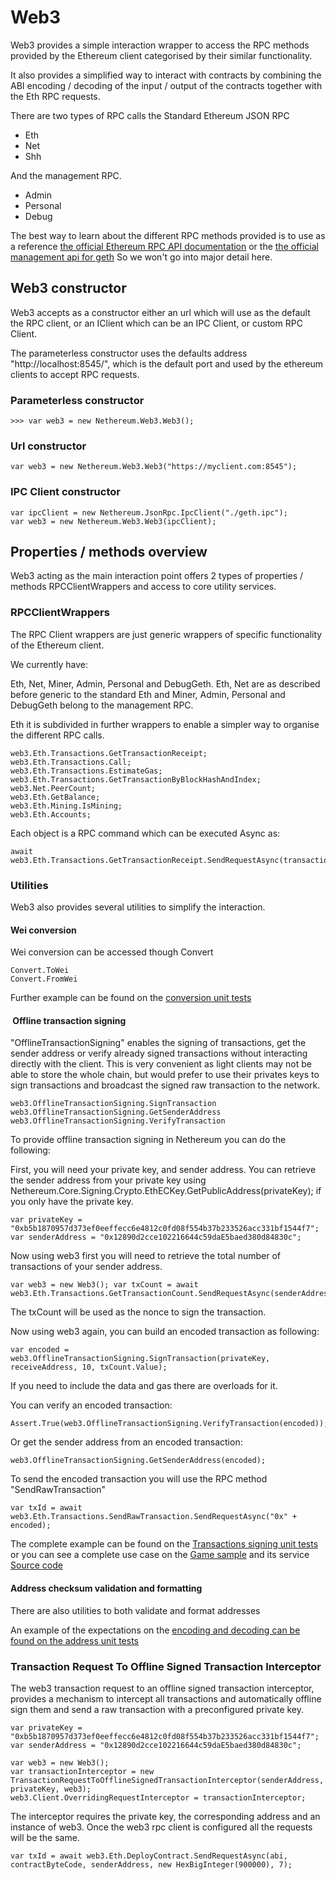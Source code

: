 Web3
====

Web3 provides a simple interaction wrapper to access the RPC methods
provided by the Ethereum client categorised by their similar
functionality.

It also provides a simplified way to interact with contracts by
combining the ABI encoding / decoding of the input / output of the
contracts together with the Eth RPC requests.

There are two types of RPC calls the Standard Ethereum JSON RPC

-   Eth
-   Net
-   Shh

And the management RPC.

-   Admin
-   Personal
-   Debug

The best way to learn about the different RPC methods provided is to use
as a reference [the official Ethereum RPC API
documentation](https://github.com/ethereum/wiki/wiki/JSON-RPC) or the
[the official management api for
geth](https://github.com/ethereum/go-ethereum/wiki/Management-APIs) So
we won't go into major detail here.

Web3 constructor
----------------

Web3 accepts as a constructor either an url which will use as the
default the RPC client, or an IClient which can be an IPC Client, or
custom RPC Client.

The parameterless constructor uses the defaults address
"http://localhost:8545/", which is the default port and used by the
ethereum clients to accept RPC requests.

### Parameterless constructor

``` {.sourceCode .csharp}
>>> var web3 = new Nethereum.Web3.Web3();
```

### Url constructor

``` {.sourceCode .csharp}
var web3 = new Nethereum.Web3.Web3("https://myclient.com:8545");
```

### IPC Client constructor

``` {.sourceCode .csharp}
var ipcClient = new Nethereum.JsonRpc.IpcClient("./geth.ipc");
var web3 = new Nethereum.Web3.Web3(ipcClient);
```

Properties / methods overview
-----------------------------

Web3 acting as the main interaction point offers 2 types of properties /
methods RPCClientWrappers and access to core utility services.

### RPCClientWrappers

The RPC Client wrappers are just generic wrappers of specific
functionality of the Ethereum client.

We currently have:

Eth, Net, Miner, Admin, Personal and DebugGeth. Eth, Net are as
described before generic to the standard Eth and Miner, Admin, Personal
and DebugGeth belong to the management RPC.

Eth it is subdivided in further wrappers to enable a simpler way to
organise the different RPC calls.

``` {.sourceCode .csharp}
web3.Eth.Transactions.GetTransactionReceipt;
web3.Eth.Transactions.Call;
web3.Eth.Transactions.EstimateGas;
web3.Eth.Transactions.GetTransactionByBlockHashAndIndex;
web3.Net.PeerCount;
web3.Eth.GetBalance;
web3.Eth.Mining.IsMining;
web3.Eth.Accounts;
```

Each object is a RPC command which can be executed Async as:

``` {.sourceCode .csharp}
await web3.Eth.Transactions.GetTransactionReceipt.SendRequestAsync(transactionHash);
```

### Utilities

Web3 also provides several utilities to simplify the interaction.

#### Wei conversion

Wei conversion can be accessed though Convert

``` {.sourceCode .csharp}
Convert.ToWei
Convert.FromWei
```

Further example can be found on the [conversion unit
tests](https://github.com/Nethereum/Nethereum/blob/master/src/Nethereum.Web3.Tests/ConversionTests.cs)

####  Offline transaction signing

"OfflineTransactionSigning" enables the signing of transactions, get the
sender address or verify already signed transactions without interacting
directly with the client. This is very convenient as light clients may
not be able to store the whole chain, but would prefer to use their
privates keys to sign transactions and broadcast the signed raw
transaction to the network.

``` {.sourceCode .csharp}
web3.OfflineTransactionSigning.SignTransaction
web3.OfflineTransactionSigning.GetSenderAddress
web3.OfflineTransactionSigning.VerifyTransaction
```

To provide offline transaction signing in Nethereum you can do the
following:

First, you will need your private key, and sender address. You can
retrieve the sender address from your private key using
Nethereum.Core.Signing.Crypto.EthECKey.GetPublicAddress(privateKey); if
you only have the private key.

``` {.sourceCode .csharp}
var privateKey = "0xb5b1870957d373ef0eeffecc6e4812c0fd08f554b37b233526acc331bf1544f7";
var senderAddress = "0x12890d2cce102216644c59daE5baed380d84830c";
```

Now using web3 first you will need to retrieve the total number of
transactions of your sender address.

``` {.sourceCode .csharp}
var web3 = new Web3(); var txCount = await web3.Eth.Transactions.GetTransactionCount.SendRequestAsync(senderAddress);
```

The txCount will be used as the nonce to sign the transaction.

Now using web3 again, you can build an encoded transaction as following:

``` {.sourceCode .csharp}
var encoded = web3.OfflineTransactionSigning.SignTransaction(privateKey, receiveAddress, 10, txCount.Value);
```

If you need to include the data and gas there are overloads for it.

You can verify an encoded transaction:

``` {.sourceCode .csharp}
Assert.True(web3.OfflineTransactionSigning.VerifyTransaction(encoded));
```

Or get the sender address from an encoded transaction:

``` {.sourceCode .csharp}
web3.OfflineTransactionSigning.GetSenderAddress(encoded);
```

To send the encoded transaction you will use the RPC method
"SendRawTransaction"

``` {.sourceCode .csharp}
var txId = await web3.Eth.Transactions.SendRawTransaction.SendRequestAsync("0x" + encoded);
```

The complete example can be found on the [Transactions signing unit
tests](https://github.com/Nethereum/Nethereum/blob/master/src/Nethereum.Web3.Tests/TransactionSigningTests.cs)
or you can see a complete use case on the [Game
sample](https://github.com/Nethereum/Nethereum.Game.Sample/) and its
service [Source
code](https://github.com/Nethereum/Nethereum.Game.Sample/blob/master/Forms/Core/Ethereum/GameScoreService.cs)

#### Address checksum validation and formatting

There are also utilities to both validate and format addresses

An example of the expectations on the [encoding and decoding can be
found on the address unit
tests](https://github.com/Nethereum/Nethereum/blob/master/src/Nethereum.ABI.Tests/AddressEncodingTests.cs)

### Transaction Request To Offline Signed Transaction Interceptor

The web3 transaction request to an offline signed transaction
interceptor, provides a mechanism to intercept all transactions and
automatically offline sign them and send a raw transaction with a
preconfigured private key.

``` {.sourceCode .csharp}
var privateKey = "0xb5b1870957d373ef0eeffecc6e4812c0fd08f554b37b233526acc331bf1544f7";
var senderAddress = "0x12890d2cce102216644c59daE5baed380d84830c";

var web3 = new Web3();
var transactionInterceptor = new TransactionRequestToOfflineSignedTransactionInterceptor(senderAddress, privateKey, web3);
web3.Client.OverridingRequestInterceptor = transactionInterceptor;
```

The interceptor requires the private key, the corresponding address and
an instance of web3. Once the web3 rpc client is configured all the
requests will be the same.

``` {.sourceCode .csharp}
var txId = await web3.Eth.DeployContract.SendRequestAsync(abi, contractByteCode, senderAddress, new HexBigInteger(900000), 7);
```
